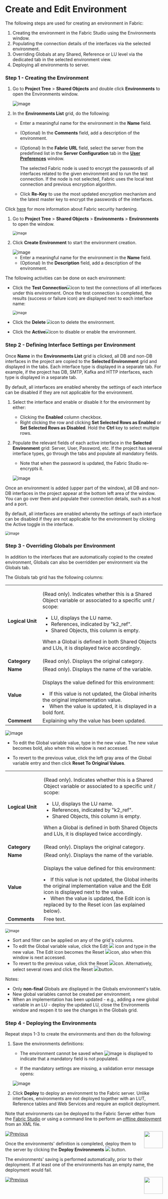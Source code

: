 # Create and Edit Environment

The following steps are used for creating an environment in Fabric:

1. Creating the environment in the Fabric Studio using the Environments window.
2. Populating the connection details of the interfaces via the selected environment.
3. Overriding Globals at any Shared, Reference or LU level via the dedicated tab in the selected environment view.   
4. Deploying all environments to server.

### Step 1 - Creating the Environment

<studio>

1. Go to **Project Tree** > **Shared Objects** and double click **Environments** to open the Environments window.

   ![image](images/25_02_1.PNG)

2. In the **Environments List** grid, do the following:

   -  Enter a meaningful name for the environment in the **Name** field.

    - (Optional) In the **Comments** field, add a description of the environment.

    - (Optional) In the **Fabric URL** field, select the server from the predefined list in the **Server Configuration** tab in the [**User Preferences**](/articles/04_fabric_studio/04_user_preferences.md) window. 

       The selected Fabric node is used to encrypt the passwords of all interfaces related to the given environment and to run the test connection. If the node is not selected, Fabric uses the local test connection and previous encryption algorithm. 

   
   -  Click **Re-Key** to use the most updated encryption mechanism and the latest master key to encrypt the passwords of the interfaces.
   

Click [here](/articles/99_fabric_infras/devops/01_fabric_security_overview.md) for more information about Fabric security hardening.

</studio>

<web>

1. Go to **Project Tree** > **Shared Objects** > **Environments** > **Environments** to open the window.

   <img src="images/25_02_1_WEB.png" alt="image" style="zoom:80%;" />

2. Click **Create Environment** to start the environment creation. 

   <img src="images/environment.png" alt="image"  />

   * Enter a meaningful name for the environment in the **Name** field.
   * (Optional) In the **Description** field, add a description of the environment.

The following activities can be done on each environment:

* Click the **Test Connection**<img src="images/test_conn_icon.png" style="zoom:80%;" />icon to test the connections of all interfaces under this environment. Once the test connection is completed, the results (success or failure icon) are displayed next to each interface name:

  <img src="images/test_conn_results.png" alt="image" style="zoom:80%;" />

* Click the **Delete** <img src="images/delete_icon.png" style="zoom:80%;" />icon to delete the environment.

* Click the **Active**<img src="images/active_toggle.png" style="zoom:80%;" />icon to disable or enable the environment.

</web>


### Step 2 - Defining Interface Settings per Environment 

<studio>

Once **Name** in the **Environments List** grid is clicked, all DB and non-DB interfaces in the project are copied to the **Selected Environment** grid and displayed in the tabs. Each interface type is displayed in a separate tab. For example, if the project has DB, SMTP, Kafka and HTTP interfaces, each type is displayed in a separate tab.

By default, all interfaces are enabled whereby the settings of each interface can be disabled if they are not applicable for the environment.

1. Select the interface and enable or disable it for the environment by either:
   * Clicking the **Enabled** column checkbox.
   * Right clicking the row and clicking **Set Selected Rows as Enabled** or **Set Selected Rows as Disabled**. Hold the **Ctrl** key to select multiple rows. 
2. Populate the relevant fields of each active interface in the **Selected Environment** grid: Server, User, Password, etc. If the project has several interface types, go through the tabs and populate all mandatory fields.
   * Note that when the password is updated, the Fabric Studio re-encrypts it. 

   ![image](images/25_02_2.PNG)

</studio>

<web>

Once an environment is added (upper part of the window), all DB and non-DB interfaces in the project appear at the bottom left area of the window. You can go over them and populate their connection details, such as a host and a port. 

By default, all interfaces are enabled whereby the settings of each interface can be disabled if they are not applicable for the environment by clicking the Active toggle in the interface.

<img src="images/25_02_2_WEB.png" alt="image" style="zoom:80%;" />

</web>

### Step 3 - Overriding Globals per Environment

In addition to the interfaces that are automatically copied to the created environment, Globals can also be overridden per environment via the Globals tab. 

The Globals tab grid has the following columns:

<studio>

<table>
 <tbody> 
     <tr>  
        <td ><strong>Logical Unit</strong></td>  
        <td >  
            <p>(Read only). Indicates whether this is a Shared Object variable or associated to a specific unit / scope:</p><ul>
            <li>LU, displays the LU name.</li>
            <li>References, indicated by "k2_ref".</li>
            <li>Shared Objects, this column is empty. </li>  </ul>  
            <p>When a Global is defined in both Shared Objects and LUs, it is displayed twice accordingly.</p>  </td> </tr>
     <tr>
         <td style="width:109px"><strong>Category</strong></td>  
         <td style="width:562px">(Read only). Displays the original category.  </td></tr>
     <tr>  
         <td style="width:109px"><strong>Name</strong></td>
         <td style="width:562px">(Read only). Displays the name of the variable.</td></tr>
     <tr>  
         <td style="width:109px"><strong>Value</strong></td>
         <td style="width:562px">  
             <p>Displays the value defined for this environment:</p> 
             <li>If this value is not updated, the Global inherits the original implementation value.</li> 
             <li>When the value is updated, it is displayed in a bold font.</li> 
    </ul></td></tr>
	<tr><td style="width:109px"><strong>Comment</strong></td>
        <td style="width:562px">Explaining why the value has been updated. </td></tr></tbody></table>



![image](images/globals_table_with_change.png)

-  To edit the Global variable value, type in the new value. The new value becomes bold, also when this window is next accessed.

-  To revert to the previous value, click the left gray area of the Global variable entry and then click **Reset To Original Values**. 

</studio>

<web>

<table>
 <tbody> 
     <tr>  
        <td ><strong>Logical Unit</strong></td>  
        <td >  
            <p>(Read only). Indicates whether this is a Shared Object variable or associated to a specific unit / scope:</p><ul>
            <li>LU, displays the LU name.</li>
            <li>References, indicated by "k2_ref".</li>
            <li>Shared Objects, this column is empty. </li>  </ul>  
            <p>When a Global is defined in both Shared Objects and LUs, it is displayed twice accordingly.</p>  </td> </tr>
     <tr>
         <td style="width:109px"><strong>Category</strong></td>  
         <td style="width:562px">(Read only). Displays the original category.  </td></tr>
     <tr>  
         <td style="width:109px"><strong>Name</strong></td>
         <td style="width:562px">(Read only). Displays the name of the variable.</td></tr>
     <tr>  
         <td style="width:109px"><strong>Value</strong></td>
         <td style="width:562px">  
             <p>Displays the value defined for this environment:</p> 
             <li>If this value is not updated, the Global inherits the original implementation value and the Edit icon is displayed next to the value.</li> 
             <li>When the value is updated, the Edit icon is replaced by to the Reset icon (as explained below).</li> 
    </ul></td></tr>
	<tr><td style="width:109px"><strong>Comments</strong></td>
        <td style="width:562px">Free text. </td></tr></tbody></table>

<img src="images/globals_table_with_change_WEB.png" alt="image" style="zoom:80%;" />

* Sort and filter can be applied on any of the grid's columns.
* To edit the Global variable value, click the Edit <img src="images/edit_icon.png"  /> icon and type in the new value. The Edit icon becomes the Reset  <img src="images/reset_icon.png"  />icon, also when this window is next accessed.
* To revert to the previous value, click the Reset  <img src="images/reset_icon.png"  />icon. Alternatively, select several rows and click the Reset  <img src="images/reset_button.png"  />button.

</web>

Notes:

-  Only **non-final** Globals are displayed in the Globals environment's table. 
-  New global variables cannot be created per environment.
-  When an implementation has been updated - e.g., adding a new global variable in an LU - deploy the updated LU, close the Environments window and reopen it to see the changes in the Globals grid.

### Step 4 - Deploying the Environments

<studio>

Repeat steps 1-3 to create the environments and then do the following:

1. Save the environments definitions:

   -   The environment cannot be saved when ![image](images/25_red_sign.PNG) is displayed to indicate that a mandatory field is not populated.

   -   If the mandatory settings are missing, a validation error message opens:

      ![image](images/25_02_3.PNG)

2. Click **Deploy** to deploy an environment to the Fabric server. Unlike interfaces, environments are not deployed together with an LUT, Reference tables and Web Services and require an explicit deployment.

Note that environments can be deployed to the Fabric Server either from the [Fabric Studio](03_deploy_env_from_Fabric_Studio.md) or using a command line to perform an [offline deployment](04_offline_deployment.md) from an XML file.



[![Previous](/articles/images/Previous.png)](01_environments_overview.md)[<img align="right" width="60" height="54" src="/articles/images/Next.png">](03_deploy_env_from_Fabric_Studio.md)

</studio>

<web>

Once the environments' definition is completed, deploy them to the server by clicking the **Deploy Environments** <img src="images/deploy_button.png"  /> button. 

The environments' saving is performed automatically, prior to their deployment. If at least one of the environments has an empty name, the deployment would fail.



[![Previous](/articles/images/Previous.png)](01_environments_overview.md)[<img align="right" width="60" height="54" src="/articles/images/Next.png">](05_set_and_list_commands.md)

</web>
